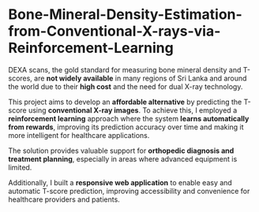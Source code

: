 # Bone-Mineral-Density-Estimation-from-Conventional-X-rays-via-Reinforcement-Learning

DEXA scans, the gold standard for measuring bone mineral density and T-scores, are **not widely available** in many regions of Sri Lanka and around the world due to their **high cost** and the need for dual X-ray technology.

This project aims to develop an **affordable alternative** by predicting the T-score using **conventional X-ray images**. To achieve this, I employed a **reinforcement learning** approach where the system **learns automatically from rewards**, improving its prediction accuracy over time and making it more intelligent for healthcare applications.

The solution provides valuable support for **orthopedic diagnosis and treatment planning**, especially in areas where advanced equipment is limited.

Additionally, I built a **responsive web application** to enable easy and automatic T-score prediction, improving accessibility and convenience for healthcare providers and patients.

